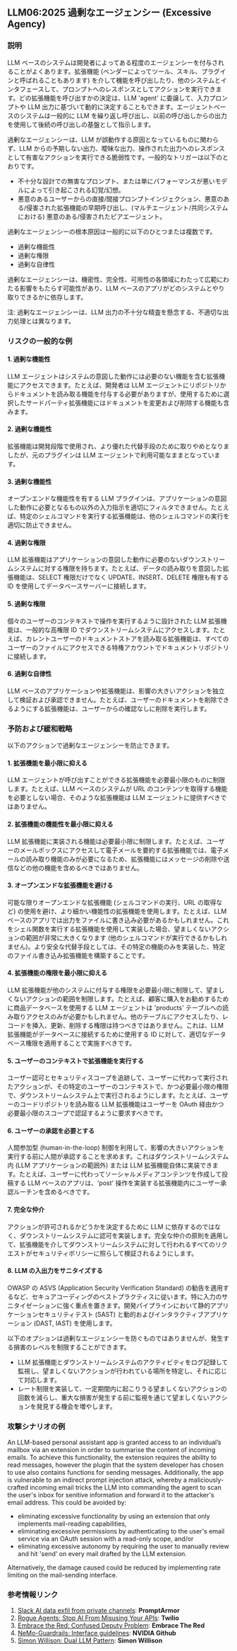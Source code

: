 ## LLM06:2025 過剰なエージェンシー (Excessive Agency)

### 説明

LLM ベースのシステムは開発者によってある程度のエージェンシーを付与されることがよくあります。拡張機能 (ベンダーによってツール、スキル、プラグインと呼ばれることもあります) を介して機能を呼び出したり、他のシステムとインタフェースして、プロンプトへのレスポンスとしてアクションを実行できます。どの拡張機能を呼び出すかの決定は、LLM 'agent' に委譲して、入力プロンプトや LLM 出力に基づいて動的に決定することもできます。エージェントベースのシステムは一般的に LLM を繰り返し呼び出し、以前の呼び出しからの出力を使用して後続の呼び出しの基盤として指示します。

過剰なエージェンシーは、LLM が誤動作する原因となっているものに関わらず、LLM からの予期しない出力、曖昧な出力、操作された出力へのレスポンスとして有害なアクションを実行できる脆弱性です。一般的なトリガーは以下のとおりです。
* 不十分な設計での無害なプロンプト、または単にパフォーマンスが悪いモデルによって引き起こされる幻覚/幻想。
* 悪意のあるユーザーからの直接/間接プロンプトインジェクション、悪意のある/侵害された拡張機能の早期呼び出し、(マルチエージェント/共同システムにおける) 悪意のある/侵害されたピアエージェント。

過剰なエージェンシーの根本原因は一般的に以下のひとつまたは複数です。
* 過剰な機能性
* 過剰な権限
* 過剰な自律性

過剰なエージェンシーは、機密性、完全性、可用性の各領域にわたって広範にわたる影響をもたらす可能性があり、LLM ベースのアプリがどのシステムとやり取りできるかに依存します。

注: 過剰なエージェンシーは、LLM 出力の不十分な精査を懸念する、不適切な出力処理とは異なります。

### リスクの一般的な例

#### 1. 過剰な機能性
  LLM エージェントはシステムの意図した動作には必要のない機能を含む拡張機能にアクセスできます。たとえば、開発者は LLM エージェントにリポジトリからドキュメントを読み取る機能を付与する必要がありますが、使用するために選択したサードパーティ拡張機能にはドキュメントを変更および削除する機能も含みます。
#### 2. 過剰な機能性
  拡張機能は開発段階で使用され、より優れた代替手段のために取りやめとなりましたが、元のプラグインは LLM エージェントで利用可能なままとなっています。
#### 3. 過剰な機能性
  オープンエンドな機能性を有する LLM プラグインは、アプリケーションの意図した動作に必要となるもの以外の入力指示を適切にフィルタできません。たとえば、特定のシェルコマンドを実行する拡張機能は、他のシェルコマンドの実行を適切に防止できません。
#### 4. 過剰な権限
  LLM 拡張機能はアプリケーションの意図した動作に必要のないダウンストリームシステムに対する権限を持ちます。たとえば、データの読み取りを意図した拡張機能は、SELECT 権限だけでなく UPDATE、INSERT、DELETE 権限も有する ID を使用してデータベースサーバーに接続します。
#### 5. 過剰な権限
  個々のユーザーのコンテキストで操作を実行するように設計された LLM 拡張機能は、一般的な高権限 ID でダウンストリームシステムにアクセスします。たとえば、カレントユーザーのドキュメントストアを読み取る拡張機能は、すべてのユーザーのファイルにアクセスできる特権アカウントでドキュメントリポジトリに接続します。
#### 6. 過剰な自律性
  LLM ベースのアプリケーションや拡張機能は、影響の大きいアクションを独立して検証および承認できません。たとえば、ユーザーのドキュメントを削除できるようにする拡張機能は、ユーザーからの確認なしに削除を実行します。

### 予防および緩和戦略

以下のアクションで過剰なエージェンシーを防止できます。

#### 1. 拡張機能を最小限に抑える
  LLM エージェントが呼び出すことができる拡張機能を必要最小限のものに制限します。たとえば、LLM ベースのシステムが URL のコンテンツを取得する機能を必要としない場合、そのような拡張機能は LLM エージェントに提供すべきではありません。
#### 2. 拡張機能の機能性を最小限に抑える
  LLM 拡張機能に実装される機能は必要最小限に制限します。たとえば、ユーザーのメールボックスにアクセスして電子メールを要約する拡張機能では、電子メールの読み取り機能のみが必要になるため、拡張機能にはメッセージの削除や送信などの他の機能を含めるべきではありません。
#### 3. オープンエンドな拡張機能を避ける
  可能な限りオープンエンドな拡張機能 (シェルコマンドの実行、URL の取得など) の使用を避け、より細かい機能性の拡張機能を使用します。たとえば、LLM ベースのアプリでは出力をファイルに書き込み必要があるかもしれません。これをシェル関数を実行する拡張機能を使用して実装した場合、望ましくないアクションの範囲が非常に大きくなります (他のシェルコマンドが実行できるかもしれません)。より安全な代替手段としては、その特定の機能のみを実装した、特定のファイル書き込み拡張機能を構築することです。
#### 4. 拡張機能の権限を最小限に抑える
  LLM 拡張機能が他のシステムに付与する権限を必要最小限に制限して、望ましくないアクションの範囲を制限します。たとえば、顧客に購入をお勧めするために商品データベースを使用する LLM エージェントは 'products' テーブルへの読み取りアクセスのみが必要かもしれません。他のテーブルにアクセスしたり、レコードを挿入、更新、削除する権限は持つべきではありません。これは、LLM 拡張機能がデータベースに接続するために使用する ID に対して、適切なデータベース権限を適用することで実施すべきです。
#### 5. ユーザーのコンテキストで拡張機能を実行する
  ユーザー認可とセキュリティスコープを追跡して、ユーザーに代わって実行されたアクションが、その特定のユーザーのコンテキストで、かつ必要最小限の権限で、ダウンストリームシステム上で実行されるようにします。たとえば、ユーザーのコードリポジトリを読み取る LLM 拡張機能はユーザーを OAuth 経由かつ必要最小限のスコープで認証するように要求すべきです。
#### 6. ユーザーの承認を必要とする
  人間参加型 (human-in-the-loop) 制御を利用して、影響の大きいアクションを実行する前に人間が承認することを求めます。これはダウンストリームシステム内 (LLM アプリケーションの範囲外) または LLM 拡張機能自体に実装できます。たとえば、ユーザーに代わってソーシャルメディアコンテンツを作成して投稿する LLM ベースのアプリは、'post' 操作を実装する拡張機能内にユーザー承認ルーチンを含めるべきです。
#### 7. 完全な仲介
  アクションが許可されるかどうかを決定するために LLM に依存するのではなく、ダウンストリームシステムに認可を実装します。完全な仲介の原則を適用して、拡張機能を介してダウンストリームシステムに対して行われるすべてのリクエストがセキュリティポリシーに照らして検証されるようにします。
#### 8. LLM の入出力をサニタイズする
  OWASP の ASVS (Application Security Verification Standard) の勧告を適用するなど、セキュアコーディングのベストプラクティスに従います。特に入力のサニタイゼーションに強く重点を置きます。開発パイプラインにおいて静的アプリケーションセキュリティテスト (SAST) と動的およびインタラクティブアプリケーション (DAST, IAST) を使用します。

以下のオプションは過剰なエージェンシーを防ぐものではありませんが、発生する損害のレベルを制限することができます。

- LLM 拡張機能とダウンストリームシステムのアクティビティをログ記録して監視し、望ましくないアクションが行われている場所を特定し、それに応じて対応します。
- レート制限を実装して、一定期間内に起こりうる望ましくないアクションの回数を減らし、重大な損害が発生する前に監視を通じて望ましくないアクションを発見する機会を増やします。

### 攻撃シナリオの例

An LLM-based personal assistant app is granted access to an individual’s mailbox via an extension in order to summarise the content of incoming emails. To achieve this functionality, the extension requires the ability to read messages, however the plugin that the system developer has chosen to use also contains functions for sending messages. Additionally, the app is vulnerable to an indirect prompt injection attack, whereby a maliciously-crafted incoming email tricks the LLM into commanding the agent to scan the user's inbox for senitive information and forward it to the attacker's email address. This could be avoided by:
* eliminating excessive functionality by using an extension that only implements mail-reading capabilities,
* eliminating excessive permissions by authenticating to the user's email service via an OAuth session with a read-only scope, and/or
* eliminating excessive autonomy by requiring the user to manually review and hit 'send' on every mail drafted by the LLM extension.

Alternatively, the damage caused could be reduced by implementing rate limiting on the mail-sending interface.

### 参考情報リンク

1. [Slack AI data exfil from private channels](https://promptarmor.substack.com/p/slack-ai-data-exfiltration-from-private): **PromptArmor**
2. [Rogue Agents: Stop AI From Misusing Your APIs](https://www.twilio.com/en-us/blog/rogue-ai-agents-secure-your-apis): **Twilio**
3. [Embrace the Red: Confused Deputy Problem](https://embracethered.com/blog/posts/2023/chatgpt-cross-plugin-request-forgery-and-prompt-injection./): **Embrace The Red**
4. [NeMo-Guardrails: Interface guidelines](https://github.com/NVIDIA/NeMo-Guardrails/blob/main/docs/security/guidelines.md): **NVIDIA Github**
6. [Simon Willison: Dual LLM Pattern](https://simonwillison.net/2023/Apr/25/dual-llm-pattern/): **Simon Willison**
